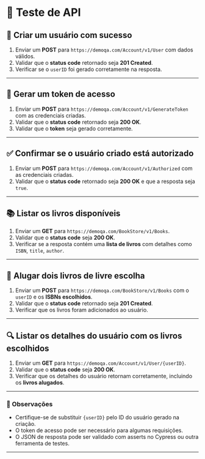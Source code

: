 # 🧪 Teste de API

## 📌 Criar um usuário com sucesso
1. Enviar um **POST** para `https://demoqa.com/Account/v1/User` com dados válidos.
2. Validar que o **status code** retornado seja **201 Created**.
3. Verificar se o `userID` foi gerado corretamente na resposta.

---

## 🔑 Gerar um token de acesso
1. Enviar um **POST** para `https://demoqa.com/Account/v1/GenerateToken` com as credenciais criadas.
2. Validar que o **status code** retornado seja **200 OK**.
3. Validar que o **token** seja gerado corretamente.

---

## ✅ Confirmar se o usuário criado está autorizado
1. Enviar um **POST** para `https://demoqa.com/Account/v1/Authorized` com as credenciais criadas.
2. Validar que o **status code** retornado seja **200 OK** e que a resposta seja `true`.

---

## 📚 Listar os livros disponíveis
1. Enviar um **GET** para `https://demoqa.com/BookStore/v1/Books`.
2. Validar que o **status code** seja **200 OK**.
3. Verificar se a resposta contém uma **lista de livros** com detalhes como `ISBN`, `title`, `author`.

---

## 📖 Alugar dois livros de livre escolha
1. Enviar um **POST** para `https://demoqa.com/BookStore/v1/Books` com o `userID` e os **ISBNs escolhidos**.
2. Validar que o **status code** retornado seja **201 Created**.
3. Verificar que os livros foram adicionados ao usuário.

---

## 🔍 Listar os detalhes do usuário com os livros escolhidos
1. Enviar um **GET** para `https://demoqa.com/Account/v1/User/{userID}`.
2. Validar que o **status code** seja **200 OK**.
3. Verificar que os detalhes do usuário retornam corretamente, incluindo os **livros alugados**.

---

### 📝 Observações
- Certifique-se de substituir `{userID}` pelo ID do usuário gerado na criação.
- O token de acesso pode ser necessário para algumas requisições.
- O JSON de resposta pode ser validado com asserts no Cypress ou outra ferramenta de testes.

---

